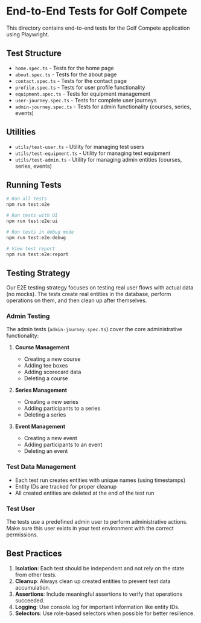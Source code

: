 # End-to-End Tests for Golf Compete

This directory contains end-to-end tests for the Golf Compete application using Playwright.

## Test Structure

- `home.spec.ts` - Tests for the home page
- `about.spec.ts` - Tests for the about page
- `contact.spec.ts` - Tests for the contact page
- `profile.spec.ts` - Tests for user profile functionality
- `equipment.spec.ts` - Tests for equipment management
- `user-journey.spec.ts` - Tests for complete user journeys
- `admin-journey.spec.ts` - Tests for admin functionality (courses, series, events)

## Utilities

- `utils/test-user.ts` - Utility for managing test users
- `utils/test-equipment.ts` - Utility for managing test equipment
- `utils/test-admin.ts` - Utility for managing admin entities (courses, series, events)

## Running Tests

```bash
# Run all tests
npm run test:e2e

# Run tests with UI
npm run test:e2e:ui

# Run tests in debug mode
npm run test:e2e:debug

# View test report
npm run test:e2e:report
```

## Testing Strategy

Our E2E testing strategy focuses on testing real user flows with actual data (no mocks). The tests create real entities in the database, perform operations on them, and then clean up after themselves.

### Admin Testing

The admin tests (`admin-journey.spec.ts`) cover the core administrative functionality:

1. **Course Management**
   - Creating a new course
   - Adding tee boxes
   - Adding scorecard data
   - Deleting a course

2. **Series Management**
   - Creating a new series
   - Adding participants to a series
   - Deleting a series

3. **Event Management**
   - Creating a new event
   - Adding participants to an event
   - Deleting an event

### Test Data Management

- Each test run creates entities with unique names (using timestamps)
- Entity IDs are tracked for proper cleanup
- All created entities are deleted at the end of the test run

### Test User

The tests use a predefined admin user to perform administrative actions. Make sure this user exists in your test environment with the correct permissions.

## Best Practices

1. **Isolation**: Each test should be independent and not rely on the state from other tests.
2. **Cleanup**: Always clean up created entities to prevent test data accumulation.
3. **Assertions**: Include meaningful assertions to verify that operations succeeded.
4. **Logging**: Use console.log for important information like entity IDs.
5. **Selectors**: Use role-based selectors when possible for better resilience. 